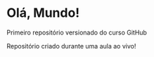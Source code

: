 # Olá, Mundo!
 Primeiro repositório versionado do curso GitHub
 
Repositório criado durante uma aula ao vivo!
